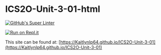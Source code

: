 # ICS2O-Unit-3-01-html

[![GitHub's Super Linter](https://github.com/KaitlynIp64/ICS2O-Unit-3-01/workflows/GitHub's%20Super%20Linter/badge.svg)](https://github.com/KaitlynIp64/ICS2O-Unit-3-01/actions)

[![Run on Repl.it](https://repl.it/badge/github/KaitlynIp64/ICS2O-Unit-3-01)](https://repl.it/github/KaitlynIp64/ICS2O-Unit-3-01)

This site can be found at: [https://KaitlynIp64.github.io/ICS2O-Unit-3-01](https://KaitlynIp64.github.io/ICS2O-Unit-3-01)


